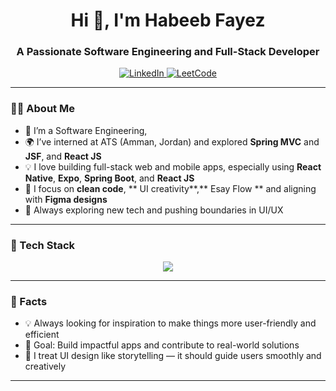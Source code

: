 <h1 align="center">Hi 👋, I'm Habeeb Fayez</h1>
<h3 align="center">A Passionate Software Engineering and Full-Stack Developer</h3>

<p align="center">
  <a href="https://www.linkedin.com/in/habeeb-fayez-41647910a/">
    <img src="https://img.shields.io/badge/LinkedIn-0A66C2?style=for-the-badge&logo=linkedin&logoColor=white" alt="LinkedIn"/>
  </a>
  <a href="https://leetcode.com/u/habeebFayez/">
    <img src="https://img.shields.io/badge/LeetCode-FFA116?style=for-the-badge&logo=leetcode&logoColor=white" alt="LeetCode"/>
  </a>
</p>

---

### 👨‍💻 About Me

- 🔭 I’m  a Software Engineering,
- 🌍 I’ve interned at ATS (Amman, Jordan) and explored **Spring MVC** and **JSF**,  and **React JS** 
- 💡 I love building full-stack web and mobile apps, especially using **React Native**, **Expo**, **Spring Boot**, and **React JS**
- 🎯 I focus on **clean code**, ** UI creativity**,** Esay Flow ** and aligning with **Figma designs**
- 🚀 Always exploring new tech and pushing boundaries in UI/UX


---

### 🔧 Tech Stack

<p align="center">
  <img src="https://skillicons.dev/icons?i=java,spring,react,js,ts,html,css,mysql,tailwind,figma,postman,git,github,expo" />
</p>


---


### 🧠 Facts

- 💡 Always looking for inspiration to make things more user-friendly and efficient
- 🎯 Goal: Build impactful apps and contribute to real-world solutions
- 🎨 I treat UI design like storytelling — it should guide users smoothly and creatively

---
